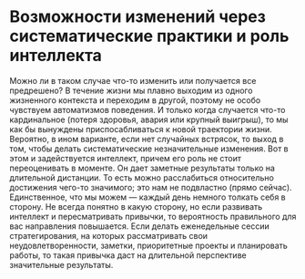 # Возможности изменений через систематические практики и роль интеллекта

Можно ли в таком случае что-то изменить или получается все предрешено?
В течение жизни мы плавно выходим из одного жизненного контекста и переходим в другой, поэтому не особо чувствуем автоматизмов поведения. И только когда случается что-то кардинальное (потеря здоровья, авария или крупный выигрыш), то мы как бы вынуждены приспосабливаться к новой траектории жизни.
Вероятно, в ином варианте, если нет случайных встрясок, то выход в том, чтобы делать систематические незначительные изменения. Вот в этом и задействуется интеллект, причем его роль не стоит переоценивать в моменте. Он дает заметные результаты только на длительной дистанции.
То есть можно расслабиться относительно достижения чего-то значимого; это нам не подвластно (прямо сейчас). Единственное, что мы можем — каждый день немного толкать себя в сторону. Не всегда понятно в какую сторону, но если развивать интеллект и пересматривать привычки, то вероятность правильного для вас направления повышается. Если делать еженедельные сессии стратегирования, на которых рассматривать свои неудовлетворенности, заметки, приоритетные проекты и планировать работы, то такая привычка даст на длительной перспективе значительные результаты.
